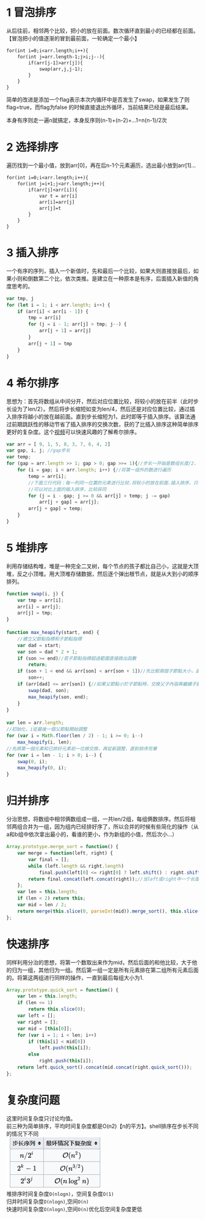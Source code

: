# 1 冒泡排序
从后往前，相邻两个比较，把小的放在前面。数次循环直到最小的已经都在前面。【冒泡把小的值逐渐的冒到最前面，一轮确定一个最小】
```
for(int i=0;i<arr.length;i++){
    for(int j=arr.length-1;j>i;j--){
        if(arr[j-1]>arr[j]){
            swap(arr,j,j-1);
        }
    }
}
```
简单的改进是添加一个flag表示本次内循环中是否发生了swap，如果发生了则flag=true，而flag为false 的时候直接退出外循环，当前结果已经是最后结果。

本身有序则走一遍n就搞定，本身反序则(n-1)+(n-2)+...1=n(n-1)/2次
# 2 选择排序
遍历找到一个最小值，放到arr[0]，再在后n-1个元素遍历，选出最小放到arr[1]...
```
for(int i=0;i<arr.length;i++){
    for(int j=i+1;j<arr.length;j++){
        if(arr[j]<arr[i]){
            var t = arr[i]
            arr[i]=arr[j]
            arr[j]=t
        }
    }
}
```
# 3 插入排序
一个有序的序列，插入一个新值时，先和最后一个比较，如果大则直接放最后，如果小则和倒数第二个比，依次类推。是建立在一种原本是有序，后面插入新值的角度思考的。
```javascript
var tmp, j
for (let i = 1; i < arr.length; i++) {
    if (arr[i] < arr[i - 1]) {
        tmp = arr[i]
        for (j = i - 1; arr[j] > tmp; j--) {
            arr[j + 1] = arr[j]
        }
        arr[j + 1] = tmp
    }
}
```
# 4 希尔排序
思想为：首先将数组从中间分开，然后对应位置比较，将较小的放在前半（此时步长设为了len/2）。然后将步长缩短如变为len/4，然后还是对应位置比较，通过插入排序将越小的放在越前面。直到步长缩短为1，此时即等于插入排序。该算法通过前期跳跃性的移动节省了插入排序的交换次数，获的了比插入排序这种简单排序更好的复杂度。这个[视频](https://www.youtube.com/watch?v=CmPA7zE8mx0)可以快速风趣的了解希尔排序。
```javascript
var arr = [ 9, 1, 5, 8, 3, 7, 6, 4, 2]
var gap, i, j; //gap步长
var temp;
for (gap = arr.length >> 1; gap > 0; gap >>= 1){//步长一开始是数组长度/2，每次缩小一半
    for (i = gap; i < arr.length; i++) {//将第一组外的数进行遍历
        temp = arr[i];
        //下面三行代码：每一列同一位置的元素进行比较.将较小的放在前面.插入排序，只不过步长是gap
        //可以对比上面的插入排序，比较异同
        for (j = i - gap; j >= 0 && arr[j] > temp; j -= gap)
            arr[j + gap] = arr[j];
        arr[j + gap] = temp;
    }
}
```
# 5 堆排序
利用存储结构堆，堆是一种完全二叉树，每个节点的孩子都比自己小，这就是大顶堆，反之小顶堆。用大顶堆存储数据，然后逐个弹出根节点，就是从大到小的顺序排列。
```javascript
function swap(i, j) {
	var tmp = arr[i];
	arr[i] = arr[j];
	arr[j] = tmp;
}

function max_heapify(start, end) {
	//建立父節點指標和子節點指標
	var dad = start;
	var son = dad * 2 + 1;
	if (son >= end)//若子節點指標超過範圍直接跳出函數
		return;
	if (son + 1 < end && arr[son] < arr[son + 1])//先比較兩個子節點大小，選擇最大的
		son++;
	if (arr[dad] <= arr[son]) {//如果父節點小於子節點時，交換父子內容再繼續子節點和孫節點比較
		swap(dad, son);
		max_heapify(son, end);
	}
}

var len = arr.length;
//初始化，i從最後一個父節點開始調整
for (var i = Math.floor(len / 2) - 1; i >= 0; i--)
	max_heapify(i, len);
//先將第一個元素和已排好元素前一位做交換，再從新調整，直到排序完畢
for (var i = len - 1; i > 0; i--) {
	swap(0, i);
	max_heapify(0, i);
}
```
# 归并排序
分治思想，将数组中相邻俩数组成一组，一共len/2组，每组俩数排序。然后将相邻两组合并为一组，因为组内已经排好序了，所以合并的时候有些简化的操作（从a和b组中依次拿出最小的，看谁的更小，作为新组的小值，然后次小...）
```javascript
Array.prototype.merge_sort = function() {
	var merge = function(left, right) {
		var final = [];
		while (left.length && right.length)
			final.push(left[0] <= right[0] ? left.shift() : right.shift());
		return final.concat(left.concat(right));//当left或right中一个长度为0的时候，直接连接起来
	};
	var len = this.length;
	if (len < 2) return this;
	var mid = len / 2;
	return merge(this.slice(0, parseInt(mid)).merge_sort(), this.slice(parseInt(mid)).merge_sort());
};
```
# 快速排序
同样利用分治的思想，将第一个数取出来作为mid，然后后面的和他比较，大于他的归为一组，其他归为一组。然后第一组一定是所有元素排在第二组所有元素后面的。将第这两组进行同样的操作，一直到最后每组大小为1.
```javascript
Array.prototype.quick_sort = function() {
	var len = this.length;
	if (len <= 1)
		return this.slice(0);
	var left = [];
	var right = [];
	var mid = [this[0]];
	for (var i = 1; i < len; i++)
		if (this[i] < mid[0])
			left.push(this[i]);
		else
			right.push(this[i]);
	return left.quick_sort().concat(mid.concat(right.quick_sort()));
};
```
# 复杂度问题
这里时间复杂度只讨论均值。  
前三种为简单排序，平均时间复杂度都是O(n2)【n的平方】。shell排序在步长不同的情况下不同  
![image](img/shell.jpg)  
堆排序时间复杂度`O(nlogn)`，空间复杂度`O(1)`  
归并时间复杂度`O(nlogn)`,空间`O(n)`  
快速时间复杂度`O(nlogn)`,空间`O(n)`优化后空间复杂度更低  

